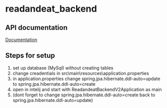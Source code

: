 # readandeat_backend

## API documentation
[Documentation](https://documenter.getpostman.com/view/18382989/UzBmMn16)

## Steps for setup
1. set up database (MySql) without creating tables
2. change creadentials in src\main\resources\application.properties
3. in application.properties change spring.jpa.hibernate.ddl-auto=update to spring.jpa.hibernate.ddl-auto=create
4. open in intelij and start with ReadandeatBackendV2Application as main
5. (dont forget to change spring.jpa.hibernate.ddl-auto=create back to spring.jpa.hibernate.ddl-auto=update)
